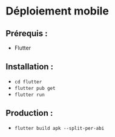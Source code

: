 # Déploiement mobile

## Prérequis :

- Flutter

## Installation :

- `cd flutter`
- `flutter pub get`
- `flutter run`

## Production :

- `flutter build apk --split-per-abi`
